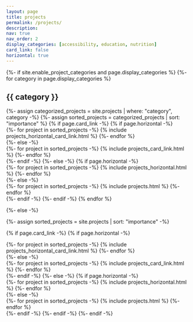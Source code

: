 ```yaml
---
layout: page
title: projects
permalink: /projects/
description: 
nav: true
nav_order: 2
display_categories: [accessibility, education, nutrition]
card_link: false
horizontal: true
---
```


<!-- pages/projects.md -->
<div class="projects">
{%- if site.enable_project_categories and page.display_categories %}
  <!-- Display categorized projects -->
  {%- for category in page.display_categories %}
  <h2 class="category">{{ category }}</h2>
  {%- assign categorized_projects = site.projects | where: "category", category -%}
  {%- assign sorted_projects = categorized_projects | sort: "importance" %}
  <!-- Generate cards for each project -->
  {% if page.card_link -%}
    {% if page.horizontal -%}
    <div class="container">
        <div class="row row-cols-2">
        {%- for project in sorted_projects -%}
        {% include projects_horizontal_card_link.html %}
        {%- endfor %}
        </div>
    </div>
    {%- else -%}
    <div class="grid">
        {%- for project in sorted_projects -%}
        {% include projects_card_link.html %}
        {%- endfor %}
    </div>
    {%- endif -%}
  {%- else -%}
    {% if page.horizontal -%}
    <div class="container">
        <div class="row row-cols-2">
        {%- for project in sorted_projects -%}
        {% include projects_horizontal.html %}
        {%- endfor %}
        </div>
    </div>
    {%- else -%}
    <div class="grid">
        {%- for project in sorted_projects -%}
        {% include projects.html %}
        {%- endfor %}
    </div>
    {%- endif -%}
  {%- endif -%}
  {% endfor %}

{%- else -%}
<!-- Display projects without categories -->
  {%- assign sorted_projects = site.projects | sort: "importance" -%}
  <!-- Generate cards for each project -->

  {% if page.card_link -%}
    {% if page.horizontal -%}
    <div class="container">
        <div class="row row-cols-2">
        {%- for project in sorted_projects -%}
        {% include projects_horizontal_card_link.html %}
        {%- endfor %}
        </div>
    </div>
    {%- else -%}
    <div class="grid">
        {%- for project in sorted_projects -%}
        {% include projects_card_link.html %}
        {%- endfor %}
    </div>
    {%- endif -%}
  {%- else -%}
    {% if page.horizontal -%}
    <div class="container">
        <div class="row row-cols-2">
        {%- for project in sorted_projects -%}
        {% include projects_horizontal.html %}
        {%- endfor %}
        </div>
    </div>
    {%- else -%}
    <div class="grid">
        {%- for project in sorted_projects -%}
        {% include projects.html %}
        {%- endfor %}
    </div>
    {%- endif -%}
  {%- endif -%}
{%- endif -%}
</div>
